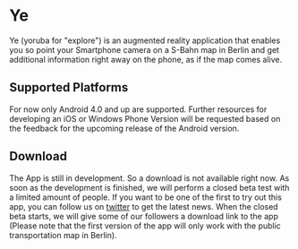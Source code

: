 # Ye
Ye (yoruba for "explore") is an augmented reality application that enables you so point your Smartphone camera on a S-Bahn map in Berlin and get additional information right away on the phone, as if the map comes alive.

## Supported Platforms
For now only Android 4.0 and up are supported. Further resources for developing an iOS or Windows Phone Version will be requested based on the feedback for the upcoming release of the Android version.

## Download
The App is still in development. So a download is not available right now. As soon as the development is finished, we will perform a closed beta test with a limited amount of people. If you want to be one of the first to try out this app, you can follow us on [twitter](https://twitter.com/YeMaps) to get the latest news. When the closed beta starts, we will give some of our followers a download link to the app (Please note that the first version of the app will only work with the public transportation map in Berlin).
